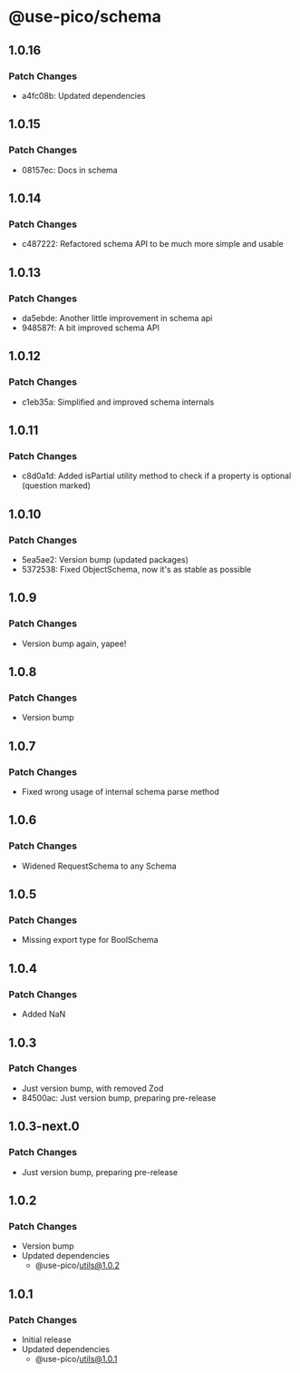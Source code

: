 # @use-pico/schema

## 1.0.16

### Patch Changes

- a4fc08b: Updated dependencies

## 1.0.15

### Patch Changes

- 08157ec: Docs in schema

## 1.0.14

### Patch Changes

- c487222: Refactored schema API to be much more simple and usable

## 1.0.13

### Patch Changes

- da5ebde: Another little improvement in schema api
- 948587f: A bit improved schema API

## 1.0.12

### Patch Changes

- c1eb35a: Simplified and improved schema internals

## 1.0.11

### Patch Changes

- c8d0a1d: Added isPartial utility method to check if a property is optional (question marked)

## 1.0.10

### Patch Changes

- 5ea5ae2: Version bump (updated packages)
- 5372538: Fixed ObjectSchema, now it's as stable as possible

## 1.0.9

### Patch Changes

- Version bump again, yapee!

## 1.0.8

### Patch Changes

- Version bump

## 1.0.7

### Patch Changes

- Fixed wrong usage of internal schema parse method

## 1.0.6

### Patch Changes

- Widened RequestSchema to any Schema

## 1.0.5

### Patch Changes

- Missing export type for BoolSchema

## 1.0.4

### Patch Changes

- Added NaN

## 1.0.3

### Patch Changes

- Just version bump, with removed Zod
- 84500ac: Just version bump, preparing pre-release

## 1.0.3-next.0

### Patch Changes

- Just version bump, preparing pre-release

## 1.0.2

### Patch Changes

- Version bump
- Updated dependencies
    - @use-pico/utils@1.0.2

## 1.0.1

### Patch Changes

- Initial release
- Updated dependencies
    - @use-pico/utils@1.0.1
